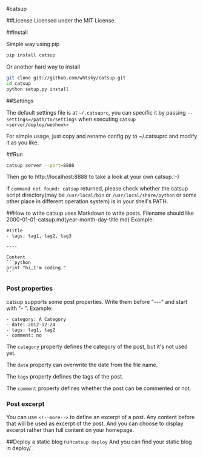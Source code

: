 #catsup

##License
Licensed under the MIT License.

##Install

Simple way using pip

```bash
pip install catsup
```

Or another hard way to install

```bash
git clone git://github.com/whtsky/catsup.git
cd catsup
python setup.py install
```

##Settings

The default settings file is at `~/.catsuprc`, you can specific it by passing `--settings=/path/to/settings` when executing `catsup <server/deploy/webhook>`

For simple usage, just copy and rename config.py to ~/.catsuprc and modify it as you like.

##Run
```bash
catsup server --port=8888
```

Then go to http://localhost:8888 to take a look at your own catsup.:-)

if `command not found: catsup` returned, please check whether the catsup script directory(may be `/usr/local/bin` or `/usr/local/share/python` or some other place in different operation system) is in your shell's PATH.

##How to write
catsup uses Markdown to write posts.
Filename should like 2000-01-01-catsup.md(year-month-day-title.md)
Example:

	#Title
	- tags: tag1, tag2, tag3
	
	----
	
	Content
	```python
	print "hi,I'm coding."
	```

### Post properties
catsup supports some post properties. Write them before "---" and start with "- ".
Example:

    - category: A Category
    - date: 2012-12-24
    - tags: tag1, tag2
    - comment: no

The `category` property defines the category of the post, but it's not used yet.

The `date` property can overwrite the date from the file name.

The `tags` property defines the tags of the post.

The `comment` property defines whether the post can be commented or not.

### Post excerpt
You can use `<!--more-->` to define an excerpt of a post. Any content before that will be used as excerpt of the post. And you can choose to display excerpt rather than full content on your homepage.

##Deploy a static blog
run`catsup deploy`
And you can find your static blog in deploy/ .